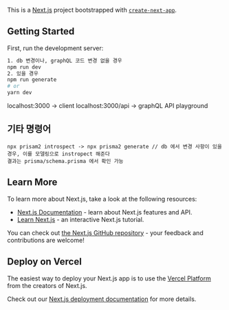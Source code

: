 This is a [Next.js](https://nextjs.org/) project bootstrapped with [`create-next-app`](https://github.com/vercel/next.js/tree/canary/packages/create-next-app).

## Getting Started

First, run the development server:

```bash
1. db 변경이나, graphQL 코드 변경 없을 경우
npm run dev
2. 있을 경우
npm run generate
# or
yarn dev
```

localhost:3000 -> client
localhost:3000/api -> graphQL API playground

## 기타 명령어

```
npx prisam2 introspect -> npx prisma2 generate // db 에서 변경 사항이 있을 경우, 이를 모델링으로 instropect 해준다
결과는 prisma/schema.prisma 에서 확인 가능
```

## Learn More

To learn more about Next.js, take a look at the following resources:

- [Next.js Documentation](https://nextjs.org/docs) - learn about Next.js features and API.
- [Learn Next.js](https://nextjs.org/learn) - an interactive Next.js tutorial.

You can check out [the Next.js GitHub repository](https://github.com/vercel/next.js/) - your feedback and contributions are welcome!

## Deploy on Vercel

The easiest way to deploy your Next.js app is to use the [Vercel Platform](https://vercel.com/import?utm_medium=default-template&filter=next.js&utm_source=create-next-app&utm_campaign=create-next-app-readme) from the creators of Next.js.

Check out our [Next.js deployment documentation](https://nextjs.org/docs/deployment) for more details.
